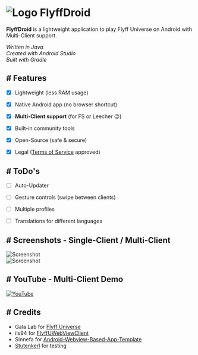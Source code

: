 # ![Logo](https://imguploader.de/images/2022/06/26/ic_launcher5acc11c4a97b1049.png) FlyffDroid

**FlyffDroid** is a lightweight application to play Flyff Universe on Android with Multi-Client support.

*Written in Java  
Created with Android Studio  
Built with Gradle*


## # Features

- [x] Lightweight (less RAM usage)
- [X] Native Android app (no browser shortcut)
- [x] **Multi-Client support** (for FS or Leecher :wink:)
- [x] Built-in community tools
- [x] Open-Source (safe & secure)
- [x] Legal ([Terms of Service](https://galalab.helpshift.com/a/flyff-universe/?p=all&s=tos-privacy-policy&f=terms-of-service&l=en) approved)


## # ToDo's

- [ ] Auto-Updater
- [ ] Gesture controls (swipe between clients)
- [ ] Multiple profiles
- [ ] Translations for different languages


## # Screenshots - Single-Client / Multi-Client

![Screenshot](https://imguploader.de/images/2022/06/28/single.png)  
![Screenshot](https://imguploader.de/images/2022/06/28/multi.png)


## # YouTube - Multi-Client Demo

[![YouTube](https://imguploader.de/images/2022/06/28/video.png)](https://www.youtube.com/watch?v=bY8VQP32aOA "FlyffDroid - Multi-Client Demo")


## # Credits

- Gala Lab for [Flyff Universe](https://universe.flyff.com)  
- ils94 for [FlyffUWebViewClient](https://github.com/ils94/FlyffUWebViewClient)  
- Sinnefa for [Android-Webview-Based-App-Template](https://github.com/Sinnefa/Android-Webview-Based-App-Template)  
- [Stutenkerl](https://github.com/Stutenkerl) for testing
